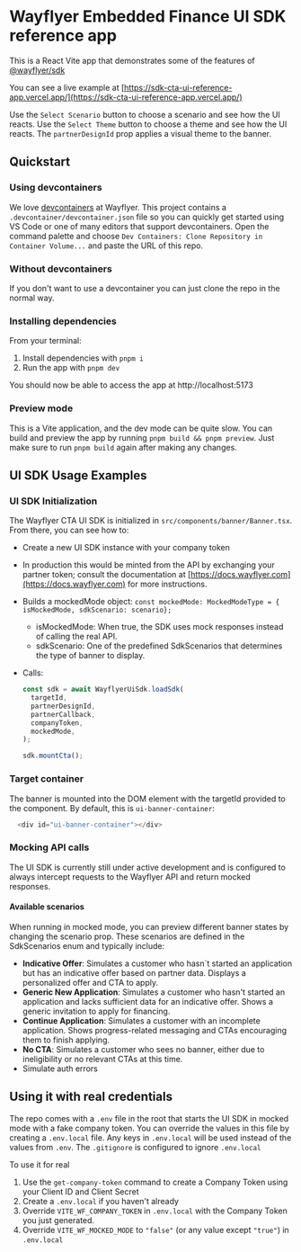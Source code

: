 # Wayflyer Embedded Finance UI SDK reference app

This is a React Vite app that demonstrates some of the features of [@wayflyer/sdk](https://www.npmjs.com/package/@wayflyer/sdk)

You can see a live example at [https://sdk-cta-ui-reference-app.vercel.app/](https://sdk-cta-ui-reference-app.vercel.app/)

Use the `Select Scenario` button to choose a scenario and see how the UI reacts.
Use the `Select Theme` button to choose a theme and see how the UI reacts. The `partnerDesignId` prop applies a visual theme to the banner.

## Quickstart

### Using devcontainers

We love [devcontainers](https://code.visualstudio.com/docs/devcontainers/containers) at Wayflyer. This project contains a `.devcontainer/devcontainer.json` file so you can quickly get started using VS Code or one of many editors that support devcontainers. Open the command palette and choose `Dev Containers: Clone Repository in Container Volume...` and paste the URL of this repo.

### Without devcontainers

If you don't want to use a devcontainer you can just clone the repo in the normal way.

### Installing dependencies

From your terminal:

1. Install dependencies with `pnpm i`
1. Run the app with `pnpm dev`

You should now be able to access the app at http://localhost:5173

### Preview mode

This is a Vite application, and the dev mode can be quite slow. You can build and preview the app by running `pnpm build && pnpm preview`. Just make sure to run `pnpm build` again after making any changes.

## UI SDK Usage Examples

### UI SDK Initialization

The Wayflyer CTA UI SDK is initialized in `src/components/banner/Banner.tsx`. From there, you can see how to:

- Create a new UI SDK instance with your company token
- In production this would be minted from the API by exchanging your partner token; consult the documentation at [https://docs.wayflyer.com](https://docs.wayflyer.com) for more instructions.
- Builds a mockedMode object:
  `const mockedMode: MockedModeType = { isMockedMode, sdkScenario: scenario};`
  - isMockedMode: When true, the SDK uses mock responses instead of calling the real API.
  - sdkScenario: One of the predefined SdkScenarios that determines the type of banner to display.
- Calls:

  ```ts
  const sdk = await WayflyerUiSdk.loadSdk(
    targetId,
    partnerDesignId,
    partnerCallback,
    companyToken,
    mockedMode,
  );

  sdk.mountCta();
  ```

### Target container

The banner is mounted into the DOM element with the targetId provided to the component. By default, this is `ui-banner-container`:

```ts
  <div id="ui-banner-container"></div>
```

### Mocking API calls

The UI SDK is currently still under active development and is configured to always intercept requests to the Wayflyer API and return mocked responses.

#### Available scenarios

When running in mocked mode, you can preview different banner states by changing the scenario prop.
These scenarios are defined in the SdkScenarios enum and typically include:

- **Indicative Offer**: Simulates a customer who hasn`t started an application but has an indicative offer based on partner data. Displays a personalized offer and CTA to apply.
- **Generic New Application**: Simulates a customer who hasn't started an application and lacks sufficient data for an indicative offer. Shows a generic invitation to apply for financing.
- **Continue Application**: Simulates a customer with an incomplete application. Shows progress-related messaging and CTAs encouraging them to finish applying.
- **No CTA**: Simulates a customer who sees no banner, either due to ineligibility or no relevant CTAs at this time.
- Simulate auth errors

## Using it with real credentials

The repo comes with a `.env` file in the root that starts the UI SDK in mocked mode with a fake company token. You can override the values in this file by creating a `.env.local` file. Any keys in `.env.local` will be used instead of the values from `.env`. The `.gitignore` is configured to ignore `.env.local`

To use it for real

1. Use the `get-company-token` command to create a Company Token using your Client ID and Client Secret
1. Create a `.env.local` if you haven't already
1. Override `VITE_WF_COMPANY_TOKEN` in `.env.local` with the Company Token you just generated.
1. Override `VITE_WF_MOCKED_MODE` to `"false"` (or any value except `"true"`) in `.env.local`

